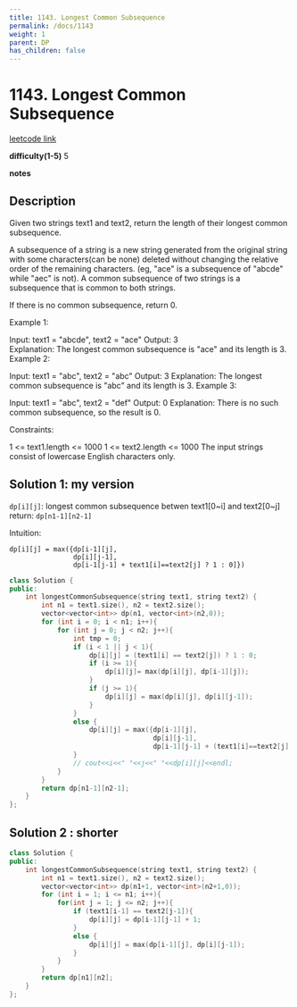 ```yaml
---
title: 1143. Longest Common Subsequence
permalink: /docs/1143
weight: 1
parent: DP
has_children: false
---
```

# 1143. Longest Common Subsequence
[leetcode link](https://leetcode.com/problems/longest-common-subsequence/)

**difficulty(1-5)** 
5

**notes**   


## Description
Given two strings text1 and text2, return the length of their longest common subsequence.

A subsequence of a string is a new string generated from the original string with some characters(can be none) deleted without changing the relative order of the remaining characters. (eg, "ace" is a subsequence of "abcde" while "aec" is not). A common subsequence of two strings is a subsequence that is common to both strings.

 

If there is no common subsequence, return 0.

 

Example 1:

Input: text1 = "abcde", text2 = "ace" 
Output: 3  
Explanation: The longest common subsequence is "ace" and its length is 3.
Example 2:

Input: text1 = "abc", text2 = "abc"
Output: 3
Explanation: The longest common subsequence is "abc" and its length is 3.
Example 3:

Input: text1 = "abc", text2 = "def"
Output: 0
Explanation: There is no such common subsequence, so the result is 0.
 

Constraints:

1 <= text1.length <= 1000
1 <= text2.length <= 1000
The input strings consist of lowercase English characters only.

## Solution 1: my version
`dp[i][j]`: longest common subsequence betwen text1[0~i] and text2[0~j]
return: `dp[n1-1][n2-1]`

Intuition:
```
dp[i][j] = max({dp[i-1][j],
                dp[i][j-1],
                dp[i-1[j-1] + text1[i]==text2[j] ? 1 : 0]})

```

```c++
class Solution {
public:
    int longestCommonSubsequence(string text1, string text2) {
        int n1 = text1.size(), n2 = text2.size();
        vector<vector<int>> dp(n1, vector<int>(n2,0));
        for (int i = 0; i < n1; i++){
            for (int j = 0; j < n2; j++){
                int tmp = 0;
                if (i < 1 || j < 1){
                    dp[i][j] = (text1[i] == text2[j]) ? 1 : 0;
                    if (i >= 1){
                        dp[i][j]= max(dp[i][j], dp[i-1][j]);
                    }
                    if (j >= 1){
                        dp[i][j] = max(dp[i][j], dp[i][j-1]);
                    }
                }
                else {
                    dp[i][j] = max({dp[i-1][j],
                                    dp[i][j-1],
                                    dp[i-1][j-1] + (text1[i]==text2[j] ? 1 : 0)});   
                }
                // cout<<i<<" "<<j<<" "<<dp[i][j]<<endl;
            }
        }
        return dp[n1-1][n2-1];
    }
};
```
## Solution 2 : shorter
```c++
class Solution {
public:
    int longestCommonSubsequence(string text1, string text2) {
        int n1 = text1.size(), n2 = text2.size();
        vector<vector<int>> dp(n1+1, vector<int>(n2+1,0));
        for (int i = 1; i <= n1; i++){
            for(int j = 1; j <= n2; j++){
                if (text1[i-1] == text2[j-1]){
                    dp[i][j] = dp[i-1][j-1] + 1;
                }
                else {
                    dp[i][j] = max(dp[i-1][j], dp[i][j-1]);
                }
            }
        }
        return dp[n1][n2];
    }
};
```

<!-- 
Default label
{: .label }

Blue label
{: .label .label-blue }

Stable
{: .label .label-green }

New release
{: .label .label-purple }

Coming soon
{: .label .label-yellow }

Deprecated
{: .label .label-red } -->
